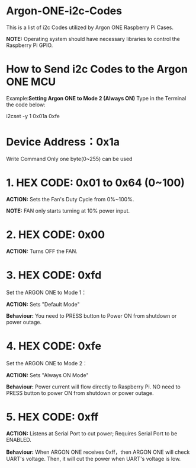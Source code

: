# Argon-ONE-i2c-Codes
This is a list of i2c Codes utilized by Argon ONE Raspberry Pi Cases. 

**NOTE:** Operating system should have necessary libraries to control the Raspberry Pi GPIO.


# How to Send i2c Codes to the Argon ONE MCU

Example:**Setting Argon ONE to Mode 2 (Always ON)**
Type in the Terminal the code below:

i2cset -y 1 0x01a 0xfe





# Device Address：**0x1a**

Write Command
Only one byte(0~255) can be used


# 1.  HEX CODE: **0x01 to 0x64** (0~100)
**ACTION:** Sets the Fan's Duty Cycle from 0%~100%. 

**NOTE:** FAN only starts turning at 10% power input.


# 2. HEX CODE: 0x00
**ACTION:** Turns OFF the FAN.


# 3.  HEX CODE: 0xfd
Set the ARGON ONE to Mode 1：

**ACTION:** Sets "Default Mode"

**Behaviour:** You need to PRESS button to Power ON from shutdown or power outage.


# 4.  HEX CODE: 0xfe
Set the ARGON ONE to Mode 2：

**ACTION:** Sets "Always ON Mode"

**Behaviour:** Power current will flow directly to Raspberry Pi. NO need to PRESS button to power ON from shutdown or power outage.


# 5.  HEX CODE: 0xff
**ACTION:** Listens at Serial Port to cut power; Requires Serial Port to be ENABLED.

**Behaviour:** When ARGON ONE receives 0xff，then ARGON ONE will check UART's voltage.
Then, it will cut the power when UART's voltage is low.

